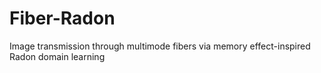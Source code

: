 # Fiber-Radon
Image transmission through multimode fibers via memory effect-inspired Radon domain learning
